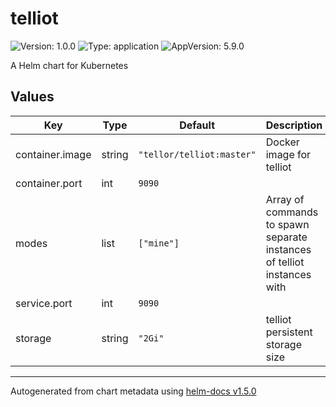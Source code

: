 # telliot

![Version: 1.0.0](https://img.shields.io/badge/Version-1.0.0-informational?style=flat-square) ![Type: application](https://img.shields.io/badge/Type-application-informational?style=flat-square) ![AppVersion: 5.9.0](https://img.shields.io/badge/AppVersion-5.9.0-informational?style=flat-square)

A Helm chart for Kubernetes

## Values

| Key | Type | Default | Description |
|-----|------|---------|-------------|
| container.image | string | `"tellor/telliot:master"` | Docker image for telliot |
| container.port | int | `9090` |  |
| modes | list | `["mine"]` | Array of commands to spawn separate instances of telliot instances with |
| service.port | int | `9090` |  |
| storage | string | `"2Gi"` | telliot persistent storage size |

----------------------------------------------
Autogenerated from chart metadata using [helm-docs v1.5.0](https://github.com/norwoodj/helm-docs/releases/v1.5.0)
